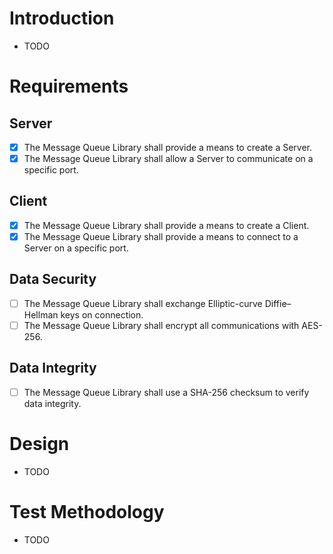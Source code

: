 # Introduction
* TODO

# Requirements

## Server
- [x] The Message Queue Library shall provide a means to create a Server.
- [x] The Message Queue Library shall allow a Server to communicate on a specific port.

## Client
- [x] The Message Queue Library shall provide a means to create a Client.
- [x] The Message Queue Library shall provide a means to connect to a Server on a specific port.

## Data Security
- [ ] The Message Queue Library shall exchange Elliptic-curve Diffie–Hellman keys on connection.
- [ ] The Message Queue Library shall encrypt all communications with AES-256.

## Data Integrity
- [ ] The Message Queue Library shall use a SHA-256 checksum to verify data integrity.

# Design
* TODO

# Test Methodology
* TODO
